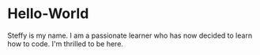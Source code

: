 # Hello-World
Steffy is my name. I am a passionate learner who has now decided to learn how to code.
I'm thrilled to be here.
